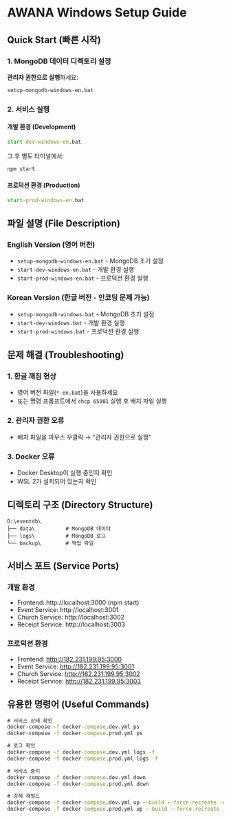 # AWANA Windows Setup Guide

## Quick Start (빠른 시작)

### 1. MongoDB 데이터 디렉토리 설정
**관리자 권한으로 실행**하세요:
```cmd
setup-mongodb-windows-en.bat
```

### 2. 서비스 실행

#### 개발 환경 (Development)
```cmd
start-dev-windows-en.bat
```
그 후 별도 터미널에서:
```cmd
npm start
```

#### 프로덕션 환경 (Production)
```cmd
start-prod-windows-en.bat
```

## 파일 설명 (File Description)

### English Version (영어 버전)
- `setup-mongodb-windows-en.bat` - MongoDB 초기 설정
- `start-dev-windows-en.bat` - 개발 환경 실행
- `start-prod-windows-en.bat` - 프로덕션 환경 실행

### Korean Version (한글 버전 - 인코딩 문제 가능)
- `setup-mongodb-windows.bat` - MongoDB 초기 설정
- `start-dev-windows.bat` - 개발 환경 실행
- `start-prod-windows.bat` - 프로덕션 환경 실행

## 문제 해결 (Troubleshooting)

### 1. 한글 깨짐 현상
- 영어 버전 파일(`*-en.bat`)을 사용하세요
- 또는 명령 프롬프트에서 `chcp 65001` 실행 후 배치 파일 실행

### 2. 관리자 권한 오류
- 배치 파일을 마우스 우클릭 → "관리자 권한으로 실행"

### 3. Docker 오류
- Docker Desktop이 실행 중인지 확인
- WSL 2가 설치되어 있는지 확인

## 디렉토리 구조 (Directory Structure)

```
D:\eventdb\
├── data\          # MongoDB 데이터
├── logs\          # MongoDB 로그
└── backup\        # 백업 파일
```

## 서비스 포트 (Service Ports)

### 개발 환경
- Frontend: http://localhost:3000 (npm start)
- Event Service: http://localhost:3001
- Church Service: http://localhost:3002
- Receipt Service: http://localhost:3003

### 프로덕션 환경
- Frontend: http://182.231.199.95:3000
- Event Service: http://182.231.199.95:3001
- Church Service: http://182.231.199.95:3002
- Receipt Service: http://182.231.199.95:3003

## 유용한 명령어 (Useful Commands)

```cmd
# 서비스 상태 확인
docker-compose -f docker-compose.dev.yml ps
docker-compose -f docker-compose.prod.yml ps

# 로그 확인
docker-compose -f docker-compose.dev.yml logs -f
docker-compose -f docker-compose.prod.yml logs -f

# 서비스 중지
docker-compose -f docker-compose.dev.yml down
docker-compose -f docker-compose.prod.yml down

# 강제 재빌드
docker-compose -f docker-compose.dev.yml up --build --force-recreate -d
docker-compose -f docker-compose.prod.yml up --build --force-recreate -d
``` 